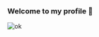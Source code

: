 ### Welcome to my profile 👀

<img align="left" alt="ok" src="https://zaaachos-git-master.zaaachos.vercel.app/api?username=zaaachos&show_icons=true&hide_border=true" />

